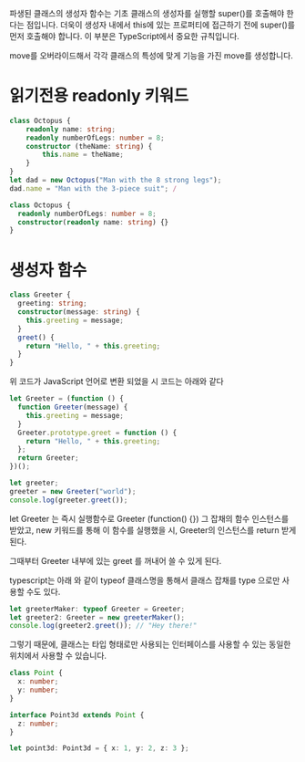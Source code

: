 파생된 클래스의 생성자 함수는 기초 클래스의 생성자를 실행할 super()를 호출해야 한다는 점입니다. 더욱이 생성자 내에서 this에 있는 프로퍼티에 접근하기 전에 super()를 먼저 호출해야 합니다. 이 부분은 TypeScript에서 중요한 규칙입니다.

move를 오버라이드해서 각각 클래스의 특성에 맞게 기능을 가진 move를 생성합니다.

# 읽기전용 readonly 키워드

```typescript
class Octopus {
    readonly name: string;
    readonly numberOfLegs: number = 8;
    constructor (theName: string) {
        this.name = theName;
    }
}
let dad = new Octopus("Man with the 8 strong legs");
dad.name = "Man with the 3-piece suit"; /
```

```typescript
class Octopus {
  readonly numberOfLegs: number = 8;
  constructor(readonly name: string) {}
}
```

# 생성자 함수

```typescript
class Greeter {
  greeting: string;
  constructor(message: string) {
    this.greeting = message;
  }
  greet() {
    return "Hello, " + this.greeting;
  }
}
```

위 코드가 JavaScript 언어로 변환 되었을 시 코드는 아래와 같다

```typescript
let Greeter = (function () {
  function Greeter(message) {
    this.greeting = message;
  }
  Greeter.prototype.greet = function () {
    return "Hello, " + this.greeting;
  };
  return Greeter;
})();

let greeter;
greeter = new Greeter("world");
console.log(greeter.greet());
```

let Greeter 는 즉시 실행함수로 Greeter (function() {}) 그 잡채의 함수 인스턴스를 받았고,
new 키워드를 통해 이 함수를 실행했을 시, Greeter의 인스턴스를 return 받게 된다.

그때부터 Greeter 내부에 있는 greet 를 꺼내어 쓸 수 있게 된다.

typescript는 아래 와 같이 typeof 클래스명을 통해서 클래스 잡채를 type 으로만 사용할 수도 있다.

```typescript
let greeterMaker: typeof Greeter = Greeter;
let greeter2: Greeter = new greeterMaker();
console.log(greeter2.greet()); // "Hey there!"
```

그렇기 때문에, 클래스는 타입 형태로만 사용되는 인터페이스를 사용할 수 있는 동일한 위치에서 사용할 수 있습니다.

```typescript
class Point {
  x: number;
  y: number;
}

interface Point3d extends Point {
  z: number;
}

let point3d: Point3d = { x: 1, y: 2, z: 3 };
```

